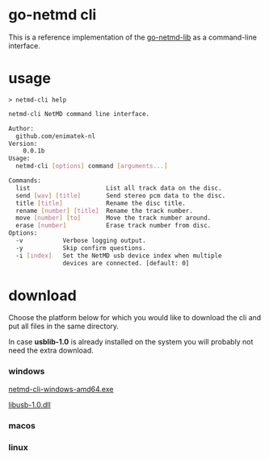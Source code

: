 # go-netmd cli

This is a reference implementation of the [go-netmd-lib](https://github.com/enimatek-nl/go-netmd-lib) as a command-line interface.

# usage
`> netmd-cli help`
```bash
netmd-cli NetMD command line interface.

Author:
  github.com/enimatek-nl
Version:
	0.0.1b
Usage:
  netmd-cli [options] command [arguments...]

Commands:
  list                     List all track data on the disc.
  send [wav] [title]       Send stereo pcm data to the disc.
  title [title]            Rename the disc title.
  rename [number] [title]  Rename the track number.
  move [number] [to]       Move the track number around.
  erase [number]           Erase track number from disc.
Options:
  -v           Verbose logging output.
  -y           Skip confirm questions.
  -i [index]   Set the NetMD usb device index when multiple
               devices are connected. [default: 0]
```

# download

Choose the platform below for which you would like to download the cli and put all files in the same directory.

In case **usblib-1.0** is already installed on the system you will probably not need the extra download.

### windows

[netmd-cli-windows-amd64.exe](https://github.com/enimatek-nl/go-netmd-cli/releases/download/builds/netmd-cli-windows-amd64.exe)

[libusb-1.0.dll](https://github.com/enimatek-nl/go-netmd-cli/releases/download/builds/libusb-1.0.dll)

### macos

### linux